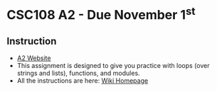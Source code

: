 # CSC108 A2 - Due November 1<sup>st</sup>
## Instruction
- [A2 Website](http://www.teach.cs.toronto.edu/~csc108h/fall/assignments/a2/index.shtml)
- This assignment is designed to give you practice with loops (over strings and lists), functions, and modules. 
- All the instructions are here: [Wiki Homepage](https://github.com/Leeestephen/csc108-a2/wiki/Wiki-Homepage)